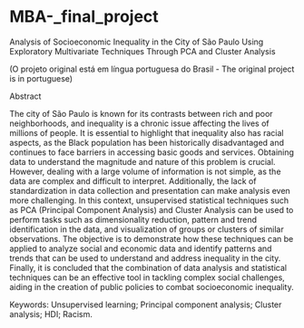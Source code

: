 # MBA-_final_project
Analysis of Socioeconomic Inequality in the City of São Paulo Using Exploratory Multivariate Techniques Through PCA and Cluster Analysis

(O projeto original está em língua portuguesa do Brasil - The original project is in portuguese)

Abstract

The city of São Paulo is known for its contrasts between rich and poor neighborhoods, and inequality is a chronic issue affecting the lives of millions of people. It is essential to highlight that inequality also has racial aspects, as the Black population has been historically disadvantaged and continues to face barriers in accessing basic goods and services. Obtaining data to understand the magnitude and nature of this problem is crucial. However, dealing with a large volume of information is not simple, as the data are complex and difficult to interpret. Additionally, the lack of standardization in data collection and presentation can make analysis even more challenging. In this context, unsupervised statistical techniques such as PCA (Principal Component Analysis) and Cluster Analysis can be used to perform tasks such as dimensionality reduction, pattern and trend identification in the data, and visualization of groups or clusters of similar observations. The objective is to demonstrate how these techniques can be applied to analyze social and economic data and identify patterns and trends that can be used to understand and address inequality in the city. Finally, it is concluded that the combination of data analysis and statistical techniques can be an effective tool in tackling complex social challenges, aiding in the creation of public policies to combat socioeconomic inequality.

Keywords: Unsupervised learning; Principal component analysis; Cluster analysis; HDI; Racism.
